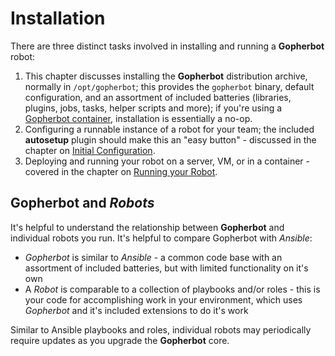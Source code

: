 # Installation

There are three distinct tasks involved in installing and running a **Gopherbot** robot:

1. This chapter discusses installing the **Gopherbot** distribution archive, normally in `/opt/gopherbot`; this provides the `gopherbot` binary, default configuration, and an assortment of included batteries (libraries, plugins, jobs, tasks, helper scripts and more); if you're using a [Gopherbot container](https://hub.docker.com/r/lnxjedi/gopherbot), installation is essentially a no-op.
1. Configuring a runnable instance of a robot for your team; the included **autosetup** plugin should make this an "easy button" - discussed in the chapter on [Initial Configuration](RobotInstall.md).
1. Deploying and running your robot on a server, VM, or in a container - covered in the chapter on [Running your Robot](RunRobot.md).

## **Gopherbot** and *Robots*

It's helpful to understand the relationship between **Gopherbot** and individual robots you run. It's helpful to compare Gopherbot with *Ansible*:
* *Gopherbot* is similar to *Ansible* - a common code base with an assortment of included batteries, but with limited functionality on it's own
* A *Robot* is comparable to a collection of playbooks and/or roles - this is your code for accomplishing work in your environment, which uses *Gopherbot* and it's included extensions to do it's work

Similar to Ansible playbooks and roles, individual robots may periodically require updates as you upgrade the **Gopherbot** core.